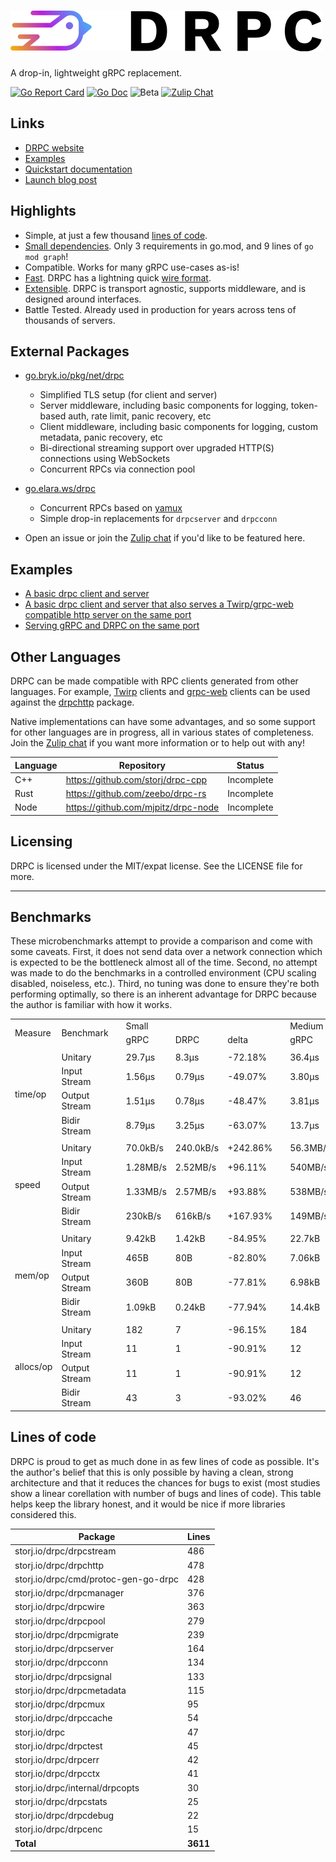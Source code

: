 # [![DRPC](logo.png)](https://storj.github.io/drpc/)

A drop-in, lightweight gRPC replacement.

[![Go Report Card](https://goreportcard.com/badge/storj.io/drpc)](https://goreportcard.com/report/storj.io/drpc)
[![Go Doc](https://img.shields.io/badge/godoc-reference-blue.svg?style=flat-square)](https://pkg.go.dev/storj.io/drpc)
![Beta](https://img.shields.io/badge/version-beta-green.svg)
[![Zulip Chat](https://img.shields.io/badge/zulip-join_chat-brightgreen.svg)](https://drpc.zulipchat.com)

## Links

 * [DRPC website](https://storj.github.io/drpc/)
 * [Examples](https://github.com/storj/drpc/tree/main/examples)
 * [Quickstart documentation](https://storj.github.io/drpc/docs.html)
 * [Launch blog post](https://www.storj.io/blog/introducing-drpc-our-replacement-for-grpc)

## Highlights

* Simple, at just a few thousand [lines of code](#lines-of-code).
* [Small dependencies](./blob/main/go.mod). Only 3 requirements in go.mod, and 9 lines of `go mod graph`!
* Compatible. Works for many gRPC use-cases as-is!
* [Fast](#benchmarks). DRPC has a lightning quick [wire format](https://github.com/storj/drpc/wiki/Docs:-Wire-protocol).
* [Extensible](#external-packages). DRPC is transport agnostic, supports middleware, and is designed around interfaces.
* Battle Tested. Already used in production for years across tens of thousands of servers.

## External Packages

 * [go.bryk.io/pkg/net/drpc](https://pkg.go.dev/go.bryk.io/pkg/net/drpc)
    - Simplified TLS setup (for client and server)
    - Server middleware, including basic components for logging, token-based auth, rate limit, panic recovery, etc
    - Client middleware, including basic components for logging, custom metadata, panic recovery, etc
    - Bi-directional streaming support over upgraded HTTP(S) connections using WebSockets
    - Concurrent RPCs via connection pool

* [go.elara.ws/drpc](https://pkg.go.dev/go.elara.ws/drpc)
    - Concurrent RPCs based on [yamux](https://pkg.go.dev/github.com/hashicorp/yamux)
    - Simple drop-in replacements for `drpcserver` and `drpcconn`

 * Open an issue or join the [Zulip chat](https://drpc.zulipchat.com) if you'd like to be featured here.

 ## Examples

  * [A basic drpc client and server](../../tree/main/examples/drpc)
  * [A basic drpc client and server that also serves a Twirp/grpc-web compatible http server on the same port](../../tree/main/examples/drpc)
  * [Serving gRPC and DRPC on the same port](../../tree/main/examples/grpc_and_drpc)

## Other Languages

DRPC can be made compatible with RPC clients generated from other languages. For example, [Twirp](https://github.com/twitchtv/twirp) clients and [grpc-web](https://github.com/grpc/grpc-web/) clients can be used against the [drpchttp](https://pkg.go.dev/storj.io/drpc/drpchttp) package.

Native implementations can have some advantages, and so some support for other languages are in progress, all in various states of completeness. Join the [Zulip chat](https://drpc.zulipchat.com) if you want more information or to help out with any!

| Language | Repository                          | Status     |
|----------|-------------------------------------|------------|
| C++      | https://github.com/storj/drpc-cpp   | Incomplete |
| Rust     | https://github.com/zeebo/drpc-rs    | Incomplete |
| Node     | https://github.com/mjpitz/drpc-node | Incomplete |

## Licensing

DRPC is licensed under the MIT/expat license. See the LICENSE file for more.

---

## Benchmarks

These microbenchmarks attempt to provide a comparison and come with some caveats. First, it does not send data over a network connection which is expected to be the bottleneck almost all of the time. Second, no attempt was made to do the benchmarks in a controlled environment (CPU scaling disabled, noiseless, etc.). Third, no tuning was done to ensure they're both performing optimally, so there is an inherent advantage for DRPC because the author is familiar with how it works.

<table>
    <tr>
        <td rowspan=2>Measure</td>
        <td rowspan=2>Benchmark</td><td rowspan=2></td>
        <td colspan=3>Small</td><td rowspan=2></td>
        <td colspan=3>Medium</td><td rowspan=2></td>
        <td colspan=3>Large</td>
    </tr>
    <tr>
        <td>gRPC</td><td>DRPC</td><td>delta</td>
        <td>gRPC</td><td>DRPC</td><td>delta</td>
        <td>gRPC</td><td>DRPC</td><td>delta</td>
    </tr>
    <tr><td colspan=14></td></tr>
    <tr>
        <td rowspan=4>time/op</td>
        <td>Unitary</td><td rowspan=4></td>
        <td>29.7µs</td><td>8.3µs</td><td>-72.18%</td><td rowspan=4></td>
        <td>36.4µs</td><td>11.3µs</td><td>-68.92%</td><td rowspan=4></td>
        <td>1.70ms</td><td>0.54ms</td><td>-68.24%</td>
    </tr>
    <tr>
        <td>Input Stream</td>
        <td>1.56µs</td><td>0.79µs</td><td>-49.07%</td>
        <td>3.80µs</td><td>2.04µs</td><td>-46.28%</td>
        <td>784µs</td><td>239µs</td><td>-69.48%</td>
    </tr>
    <tr>
        <td>Output Stream</td>
        <td>1.51µs</td><td>0.78µs</td><td>-48.47%</td>
        <td>3.81µs</td><td>2.02µs</td><td>-47.06%</td>
        <td>691µs</td><td>224µs</td><td>-67.55%</td>
    </tr>
    <tr>
        <td>Bidir Stream</td>
        <td>8.79µs</td><td>3.25µs</td><td>-63.07%</td>
        <td>13.7µs</td><td>5.0µs</td><td>-63.73%</td>
        <td>1.73ms</td><td>0.47ms</td><td>-72.72%</td>
    </tr>
    <tr><td colspan=14></td></tr>
    <tr>
        <td rowspan=4>speed</td>
        <td>Unitary</td><td rowspan=4></td>
        <td>70.0kB/s</td><td>240.0kB/s</td><td>+242.86%</td><td rowspan=4></td>
        <td>56.3MB/s</td><td>181.1MB/s</td><td>+221.52%</td><td rowspan=4></td>
        <td>618MB/s</td><td>1939MB/s</td><td>+213.84%</td>
    </tr>
    <tr>
        <td>Input Stream</td>
        <td>1.28MB/s</td><td>2.52MB/s</td><td>+96.11%</td>
        <td>540MB/s</td><td>1006MB/s</td><td>+86.16%</td>
        <td>1.34GB/s</td><td>4.38GB/s</td><td>+226.51%</td>
    </tr>
    <tr>
        <td>Output Stream</td>
        <td>1.33MB/s</td><td>2.57MB/s</td><td>+93.88%</td>
        <td>538MB/s</td><td>1017MB/s</td><td>+89.14%</td>
        <td>1.52GB/s</td><td>4.68GB/s</td><td>+208.05%</td>
    </tr>
    <tr>
        <td>Bidir Stream</td>
        <td>230kB/s</td><td>616kB/s</td><td>+167.93%</td>
        <td>149MB/s</td><td>412MB/s</td><td>+175.73%</td>
        <td>610MB/s</td><td>2215MB/s</td><td>+262.96%</td>
    </tr>
    <tr><td colspan=14></td></tr>
    <tr>
        <td rowspan=4>mem/op</td>
        <td>Unitary</td><td rowspan=4></td>
        <td>9.42kB</td><td>1.42kB</td><td>-84.95%</td><td rowspan=4></td>
        <td>22.7kB</td><td>7.8kB</td><td>-65.61%</td><td rowspan=4></td>
        <td>6.42MB</td><td>3.16MB</td><td>-50.74%</td>
    </tr>
    <tr>
        <td>Input Stream</td>
        <td>465B</td><td>80B</td><td>-82.80%</td>
        <td>7.06kB</td><td>2.13kB</td><td>-69.87%</td>
        <td>3.20MB</td><td>1.05MB</td><td>-67.10%</td>
    </tr>
    <tr>
        <td>Output Stream</td>
        <td>360B</td><td>80B</td><td>-77.81%</td>
        <td>6.98kB</td><td>2.13kB</td><td>-69.52%</td>
        <td>3.20MB</td><td>1.05MB</td><td>-67.21%</td>
    </tr>
    <tr>
        <td>Bidir Stream</td>
        <td>1.09kB</td><td>0.24kB</td><td>-77.94%</td>
        <td>14.4kB</td><td>4.3kB</td><td>-69.90%</td>
        <td>6.42MB</td><td>2.10MB</td><td>-67.22%</td>
    </tr>
    <tr><td colspan=14></td></tr>
    <tr>
        <td rowspan=4>allocs/op</td>
        <td>Unitary</td><td rowspan=4></td>
        <td>182</td><td>7</td><td>-96.15%</td><td rowspan=4></td>
        <td>184</td><td>9</td><td>-95.11%</td><td rowspan=4></td>
        <td>280</td><td>9</td><td>-96.79%</td>
    </tr>
    <tr>
        <td>Input Stream</td>
        <td>11</td><td>1</td><td>-90.91%</td>
        <td>12</td><td>2</td><td>-83.33%</td>
        <td>39.2</td><td>2</td><td>-94.90%</td>
    </tr>
    <tr>
        <td>Output Stream</td>
        <td>11</td><td>1</td><td>-90.91%</td>
        <td>12</td><td>2</td><td>-83.33%</td>
        <td>38</td><td>2</td><td>-94.74%</td>
    </tr>
    <tr>
        <td>Bidir Stream</td>
        <td>43</td><td>3</td><td>-93.02%</td>
        <td>46</td><td>5</td><td>-89.13%</td>
        <td>140</td><td>5</td><td>-96.43%</td>
    </tr>
</table>

## Lines of code

DRPC is proud to get as much done in as few lines of code as possible. It's the author's belief that this is only possible by having a clean, strong architecture and that it reduces the chances for bugs to exist (most studies show a linear corellation with number of bugs and lines of code). This table helps keep the library honest, and it would be nice if more libraries considered this.

| Package                              | Lines    |
| ---                                  | ---      |
| storj.io/drpc/drpcstream             | 486      |
| storj.io/drpc/drpchttp               | 478      |
| storj.io/drpc/cmd/protoc-gen-go-drpc | 428      |
| storj.io/drpc/drpcmanager            | 376      |
| storj.io/drpc/drpcwire               | 363      |
| storj.io/drpc/drpcpool               | 279      |
| storj.io/drpc/drpcmigrate            | 239      |
| storj.io/drpc/drpcserver             | 164      |
| storj.io/drpc/drpcconn               | 134      |
| storj.io/drpc/drpcsignal             | 133      |
| storj.io/drpc/drpcmetadata           | 115      |
| storj.io/drpc/drpcmux                | 95       |
| storj.io/drpc/drpccache              | 54       |
| storj.io/drpc                        | 47       |
| storj.io/drpc/drpctest               | 45       |
| storj.io/drpc/drpcerr                | 42       |
| storj.io/drpc/drpcctx                | 41       |
| storj.io/drpc/internal/drpcopts      | 30       |
| storj.io/drpc/drpcstats              | 25       |
| storj.io/drpc/drpcdebug              | 22       |
| storj.io/drpc/drpcenc                | 15       |
| **Total**                            | **3611** |
